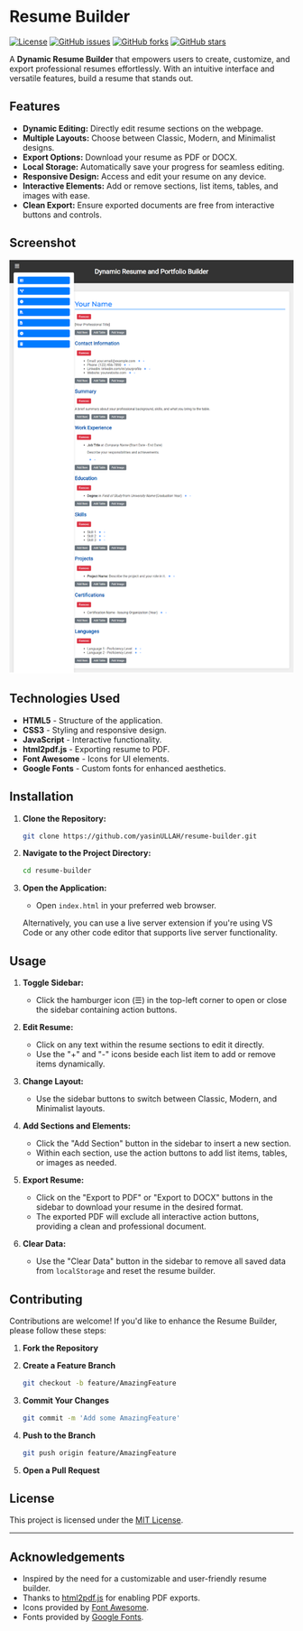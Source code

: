 # Resume Builder

[![License](https://img.shields.io/github/license/yasinULLAH/resume-builder)](LICENSE)
[![GitHub issues](https://img.shields.io/github/issues/yasinULLAH/resume-builder)](https://github.com/yasinULLAH/resume-builder/issues)
[![GitHub forks](https://img.shields.io/github/forks/yasinULLAH/resume-builder)](https://github.com/yasinULLAH/resume-builder/network)
[![GitHub stars](https://img.shields.io/github/stars/yasinULLAH/resume-builder)](https://github.com/yasinULLAH/resume-builder/stargazers)

A **Dynamic Resume Builder** that empowers users to create, customize, and export professional resumes effortlessly. With an intuitive interface and versatile features, build a resume that stands out.

## Features

- **Dynamic Editing:** Directly edit resume sections on the webpage.
- **Multiple Layouts:** Choose between Classic, Modern, and Minimalist designs.
- **Export Options:** Download your resume as PDF or DOCX.
- **Local Storage:** Automatically save your progress for seamless editing.
- **Responsive Design:** Access and edit your resume on any device.
- **Interactive Elements:** Add or remove sections, list items, tables, and images with ease.
- **Clean Export:** Ensure exported documents are free from interactive buttons and controls.

## Screenshot

![Resume Builder Screenshot](./screen1.jpg)

## Technologies Used

- **HTML5** - Structure of the application.
- **CSS3** - Styling and responsive design.
- **JavaScript** - Interactive functionality.
- **html2pdf.js** - Exporting resume to PDF.
- **Font Awesome** - Icons for UI elements.
- **Google Fonts** - Custom fonts for enhanced aesthetics.

## Installation

1. **Clone the Repository:**

   ```bash
   git clone https://github.com/yasinULLAH/resume-builder.git


2. **Navigate to the Project Directory:**

   ```bash
   cd resume-builder
   ```

3. **Open the Application:**

   - Open `index.html` in your preferred web browser.

   Alternatively, you can use a live server extension if you're using VS Code or any other code editor that supports live server functionality.

## Usage

1. **Toggle Sidebar:**
   - Click the hamburger icon (☰) in the top-left corner to open or close the sidebar containing action buttons.

2. **Edit Resume:**
   - Click on any text within the resume sections to edit it directly.
   - Use the "+" and "-" icons beside each list item to add or remove items dynamically.

3. **Change Layout:**
   - Use the sidebar buttons to switch between Classic, Modern, and Minimalist layouts.

4. **Add Sections and Elements:**
   - Click the "Add Section" button in the sidebar to insert a new section.
   - Within each section, use the action buttons to add list items, tables, or images as needed.

5. **Export Resume:**
   - Click on the "Export to PDF" or "Export to DOCX" buttons in the sidebar to download your resume in the desired format.
   - The exported PDF will exclude all interactive action buttons, providing a clean and professional document.

6. **Clear Data:**
   - Use the "Clear Data" button in the sidebar to remove all saved data from `localStorage` and reset the resume builder.

## Contributing

Contributions are welcome! If you'd like to enhance the Resume Builder, please follow these steps:

1. **Fork the Repository**

2. **Create a Feature Branch**

   ```bash
   git checkout -b feature/AmazingFeature
   ```

3. **Commit Your Changes**

   ```bash
   git commit -m 'Add some AmazingFeature'
   ```

4. **Push to the Branch**

   ```bash
   git push origin feature/AmazingFeature
   ```

5. **Open a Pull Request**

## License

This project is licensed under the [MIT License](LICENSE).

---

## Acknowledgements

- Inspired by the need for a customizable and user-friendly resume builder.
- Thanks to [html2pdf.js](https://github.com/eKoopmans/html2pdf.js) for enabling PDF exports.
- Icons provided by [Font Awesome](https://fontawesome.com/).
- Fonts provided by [Google Fonts](https://fonts.google.com/).
```
